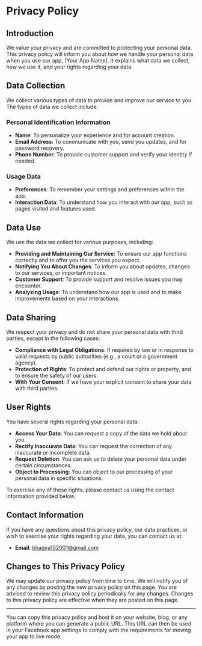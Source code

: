 # Privacy Policy

## Introduction
We value your privacy and are committed to protecting your personal data. This privacy policy will inform you about how we handle your personal data when you use our app, [Your App Name]. It explains what data we collect, how we use it, and your rights regarding your data.

## Data Collection
We collect various types of data to provide and improve our service to you. The types of data we collect include:

### Personal Identification Information
- **Name**: To personalize your experience and for account creation.
- **Email Address**: To communicate with you, send you updates, and for password recovery.
- **Phone Number**: To provide customer support and verify your identity if needed.

### Usage Data
- **Preferences**: To remember your settings and preferences within the app.
- **Interaction Data**: To understand how you interact with our app, such as pages visited and features used.

## Data Use
We use the data we collect for various purposes, including:

- **Providing and Maintaining Our Service**: To ensure our app functions correctly and to offer you the services you expect.
- **Notifying You About Changes**: To inform you about updates, changes to our services, or important notices.
- **Customer Support**: To provide support and resolve issues you may encounter.
- **Analyzing Usage**: To understand how our app is used and to make improvements based on your interactions.

## Data Sharing
We respect your privacy and do not share your personal data with third parties, except in the following cases:

- **Compliance with Legal Obligations**: If required by law or in response to valid requests by public authorities (e.g., a court or a government agency).
- **Protection of Rights**: To protect and defend our rights or property, and to ensure the safety of our users.
- **With Your Consent**: If we have your explicit consent to share your data with third parties.

## User Rights
You have several rights regarding your personal data:

- **Access Your Data**: You can request a copy of the data we hold about you.
- **Rectify Inaccurate Data**: You can request the correction of any inaccurate or incomplete data.
- **Request Deletion**: You can ask us to delete your personal data under certain circumstances.
- **Object to Processing**: You can object to our processing of your personal data in specific situations.

To exercise any of these rights, please contact us using the contact information provided below.

## Contact Information
If you have any questions about this privacy policy, our data practices, or wish to exercise your rights regarding your data, you can contact us at:

- **Email**: bhagya102001@gmail.com

## Changes to This Privacy Policy
We may update our privacy policy from time to time. We will notify you of any changes by posting the new privacy policy on this page. You are advised to review this privacy policy periodically for any changes. Changes to this privacy policy are effective when they are posted on this page.

---

You can copy this privacy policy and host it on your website, blog, or any platform where you can generate a public URL. This URL can then be used in your Facebook app settings to comply with the requirements for moving your app to live mode.
